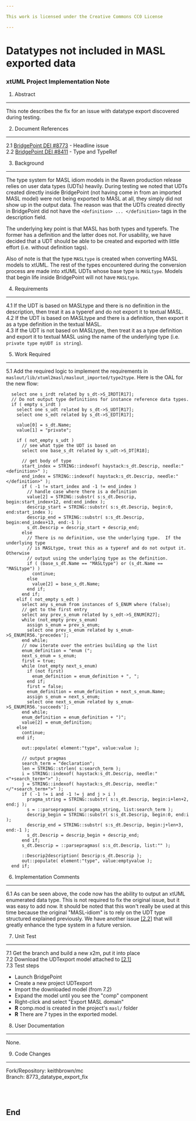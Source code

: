 ```yaml
---

This work is licensed under the Creative Commons CC0 License

---
```


# Datatypes not included in MASL exported data
### xtUML Project Implementation Note


1. Abstract
-----------
This note describes the fix for an issue with datatype export discovered during
testing.   

2. Document References
----------------------
<a id="2.1"></a>2.1 [BridgePoint DEI #8773](https://support.onefact.net/issues/8773) - Headline issue    
<a id="2.2"></a>2.2 [BridgePoint DEI #8411](https://support.onefact.net/issues/8411) - Type and TypeRef   

3. Background
-------------
The type system for MASL idiom models in the Raven production release relies on
user data types (UDTs) heavily.  During testing we noted that UDTs created 
directly inside BridgePoint (not having come in from an imported MASL model) 
were not being exported to MASL at all, they simply did not show up in the 
output data.  The reason was that the UDTs created directly in BridgePoint did
not have the ```<definition> ... </definition>``` tags in the description
field.   

The underlying key point is that MASL has both types and typerefs. The former
has a definition and the latter does not.  For usability, we have decided that 
a UDT should be able to be created and exported with little effort 
(i.e. without definition tags).   

Also of note is that the type ```MASLtype``` is created when converting MASL 
models to xtUML.  The rest of the types encountered during the conversion 
process are made into xtUML UDTs whose base type is ```MASLtype```.  Models that
begin life inside BridgePoint will not have ```MASLtype```.  
 
4. Requirements
---------------
4.1 If the UDT is based on MASLtype and there is no definition in the 
  description, then treat it as a typeref and do not export it to textual MASL.  
4.2 If the UDT is based on MASLtype and there is a definition, then export it as
  a type definition in the textual MASL.   
4.3 If the UDT is not based on MASLtype, then treat it as a type definition and
  export it to textual MASL using the name of the underlying type 
  (i.e. ```private type myUDT is string```).   

5. Work Required
----------------
5.1  Add the required logic to implement the requirements in 
  ```maslout/lib/xtuml2masl/maslout_imported/type2type```. Here is the OAL for
  the new flow:      
```
  select one s_irdt related by s_dt->S_IRDT[R17];
  // Do not output type definitions for instance reference data types.
  if ( empty s_irdt )
    select one s_udt related by s_dt->S_UDT[R17];
    select one s_edt related by s_dt->S_EDT[R17];

    value[0] = s_dt.Name;
    value[1] = "private";
    
    if ( not_empty s_udt )
      // see what type the UDT is based on
      select one base_s_dt related by s_udt->S_DT[R18];
    
      // get body of type
      start_index = STRING::indexof( haystack:s_dt.Descrip, needle:"<definition>" );
      end_index = STRING::indexof( haystack:s_dt.Descrip, needle:"</definition>" );
      if ( -1 != start_index and -1 != end_index )
        // handle case where there is a definition
        value[2] = STRING::substr( s:s_dt.Descrip, begin:start_index+12, end:end_index );
        descrip_start = STRING::substr( s:s_dt.Descrip, begin:0, end:start_index );
        descrip_end = STRING::substr( s:s_dt.Descrip, begin:end_index+13, end:-1 );
        s_dt.Descrip = descrip_start + descrip_end;
      else
        // There is no definition, use the underlying type.  If the underlying type
        // is MASLtype, treat this as a typeref and do not output it.  Otherwise
        // output using the underlying type as the definition.
        if ( (base_s_dt.Name == "MASLtype") or (s_dt.Name == "MASLtype") )
          continue;
        else
          value[2] = base_s_dt.Name;
        end if;
      end if;
    elif ( not_empty s_edt )
      select any s_enum from instances of S_ENUM where (false);
      // get to the first entry
      select any prev_s_enum related by s_edt->S_ENUM[R27];
      while (not_empty prev_s_enum)
        assign s_enum = prev_s_enum;
        select one prev_s_enum related by s_enum->S_ENUM[R56.'precedes'];
      end while;
      // now iterate over the entries building up the list
      enum_definition = "enum (";
      next_s_enum = s_enum;
      first = true;
      while (not_empty next_s_enum)
        if (not first)
          enum_definition = enum_definition + ", ";
        end if;
        first = false;
        enum_definition = enum_definition + next_s_enum.Name;
        assign s_enum = next_s_enum;
        select one next_s_enum related by s_enum->S_ENUM[R56.'succeeds'];
      end while;
      enum_definition = enum_definition + ")";      
      value[2] = enum_definition;
    else
      continue;
    end if;
  
      out::populate( element:"type", value:value );

      // output pragmas
      search_term = "declaration";
      len = STRING::strlen( s:search_term );
      i = STRING::indexof( haystack:s_dt.Descrip, needle:"<"+search_term+">" );
      j = STRING::indexof( haystack:s_dt.Descrip, needle:"</"+search_term+">" );
      if ( -1 != i and -1 != j and j > i )
        pragma_string = STRING::substr( s:s_dt.Descrip, begin:i+len+2, end:j );
        s = ::parsepragmas( s:pragma_string, list:search_term );
        descrip_begin = STRING::substr( s:s_dt.Descrip, begin:0, end:i );
        descrip_end = STRING::substr( s:s_dt.Descrip, begin:j+len+3, end:-1 );
        s_dt.Descrip = descrip_begin + descrip_end;
      end if;
      s_dt.Descrip = ::parsepragmas( s:s_dt.Descrip, list:"" );

      ::Descrip2description( Descrip:s_dt.Descrip );
      out::populate( element:"type", value:emptyvalue );
  end if;
```

6. Implementation Comments
--------------------------
6.1 As can be seen above, the code now has the ability to output an xtUML 
  enumerated data type.  This is not required to fix the original issue, but 
  it was easy to add now.  It should be noted that this won't really be used
  at this time because the original "MASL-idiom" is to rely on the UDT type
  structured explained previously.  We have another issue [[2.2]](#2.2) that 
  will greatly enhance the type system in a future version.     

7. Unit Test
------------
7.1 Get the branch and build a new x2m, put it into place  
7.2 Download the UDTexport model attached to [[2.1]](#2.1)   
7.3 Test steps  
  * Launch BridgePoint
  * Create a new project UDTexport
  * Import the downloaded model (from 7.2)
  * Expand the model until you see the "comp" component
  * Right-click and select "Export MASL domain"
  * __R__ comp.mod is created in the project's ```masl/``` folder
  * __R__ There are 7 types in the exported model. 

8. User Documentation
---------------------
None.

9. Code Changes
---------------
Fork/Repository: keithbrown/mc   
Branch: 8773_datatype_export_fix   

<pre>


</pre>

End
---


